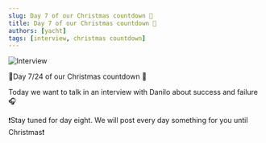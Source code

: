 ```yaml
---
slug: Day 7 of our Christmas countdown 🎄
title: Day 7 of our Christmas countdown 🎄
authors: [yacht]
tags: [interview, christmas countdown]
---
```


![Interview](Day07V2.png)

🎅Day 7/24 of our Christmas countdown 🎄

Today we want to talk in an interview with Danilo about success and failure🎧

❗️Stay tuned for day eight. We will post every day something for you until Christmas❗️ 